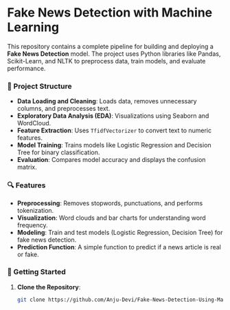 # Fake News Detection with Machine Learning

This repository contains a complete pipeline for building and deploying a **Fake News Detection** model. The project uses Python libraries like Pandas, Scikit-Learn, and NLTK to preprocess data, train models, and evaluate performance.

### 📂 Project Structure
- **Data Loading and Cleaning**: Loads data, removes unnecessary columns, and preprocesses text.
- **Exploratory Data Analysis (EDA)**: Visualizations using Seaborn and WordCloud.
- **Feature Extraction**: Uses `TfidfVectorizer` to convert text to numeric features.
- **Model Training**: Trains models like Logistic Regression and Decision Tree for binary classification.
- **Evaluation**: Compares model accuracy and displays the confusion matrix.

### 🔍 Features
- **Preprocessing**: Removes stopwords, punctuations, and performs tokenization.
- **Visualization**: Word clouds and bar charts for understanding word frequency.
- **Modeling**: Train and test models (Logistic Regression, Decision Tree) for fake news detection.
- **Prediction Function**: A simple function to predict if a news article is real or fake.

### 🚀 Getting Started
1. **Clone the Repository**:
   ```bash
   git clone https://github.com/Anju-Devi/Fake-News-Detection-Using-Machine-Learning.git
